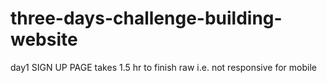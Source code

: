 # three-days-challenge-building-website

day1 SIGN UP PAGE takes 1.5 hr to finish raw i.e. not responsive for mobile 
